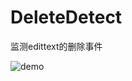 # DeleteDetect

监测edittext的删除事件

![demo](https://github.com/cashow/AndroidTricks/blob/master/DeleteDetect/demo.gif)
